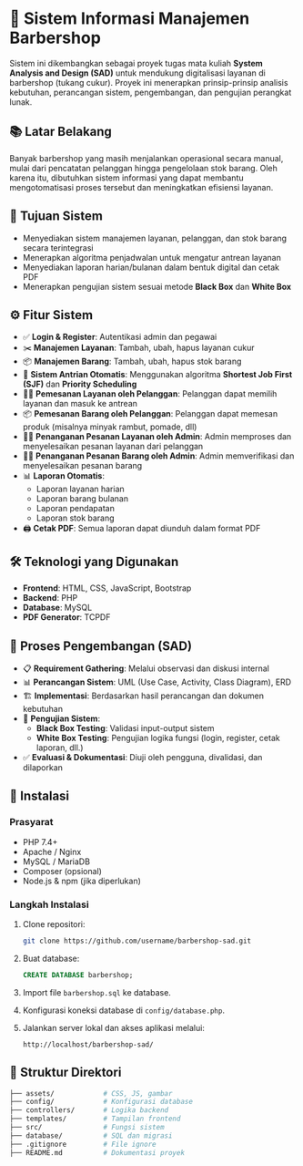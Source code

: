# 💈 Sistem Informasi Manajemen Barbershop

Sistem ini dikembangkan sebagai proyek tugas mata kuliah **System Analysis and Design (SAD)** untuk mendukung digitalisasi layanan di barbershop (tukang cukur). Proyek ini menerapkan prinsip-prinsip analisis kebutuhan, perancangan sistem, pengembangan, dan pengujian perangkat lunak.

## 📚 Latar Belakang

Banyak barbershop yang masih menjalankan operasional secara manual, mulai dari pencatatan pelanggan hingga pengelolaan stok barang. Oleh karena itu, dibutuhkan sistem informasi yang dapat membantu mengotomatisasi proses tersebut dan meningkatkan efisiensi layanan.

## 🎯 Tujuan Sistem

- Menyediakan sistem manajemen layanan, pelanggan, dan stok barang secara terintegrasi
- Menerapkan algoritma penjadwalan untuk mengatur antrean layanan
- Menyediakan laporan harian/bulanan dalam bentuk digital dan cetak PDF
- Menerapkan pengujian sistem sesuai metode **Black Box** dan **White Box**

## ⚙️ Fitur Sistem

- ✅ **Login & Register**: Autentikasi admin dan pegawai
- ✂️ **Manajemen Layanan**: Tambah, ubah, hapus layanan cukur
- 📦 **Manajemen Barang**: Tambah, ubah, hapus stok barang
- 📅 **Sistem Antrian Otomatis**: Menggunakan algoritma **Shortest Job First (SJF)** dan **Priority Scheduling**
- 🧍‍♂️ **Pemesanan Layanan oleh Pelanggan**: Pelanggan dapat memilih layanan dan masuk ke antrean
- 📦 **Pemesanan Barang oleh Pelanggan**: Pelanggan dapat memesan produk (misalnya minyak rambut, pomade, dll)
- 🧑‍💼 **Penanganan Pesanan Layanan oleh Admin**: Admin memproses dan menyelesaikan pesanan layanan dari pelanggan
- 🧑‍💼 **Penanganan Pesanan Barang oleh Admin**: Admin memverifikasi dan menyelesaikan pesanan barang
- 📊 **Laporan Otomatis**:
  - Laporan layanan harian
  - Laporan barang bulanan
  - Laporan pendapatan
  - Laporan stok barang
- 🖨️ **Cetak PDF**: Semua laporan dapat diunduh dalam format PDF

## 🛠 Teknologi yang Digunakan

- **Frontend**: HTML, CSS, JavaScript, Bootstrap
- **Backend**: PHP
- **Database**: MySQL
- **PDF Generator**: TCPDF

## 📐 Proses Pengembangan (SAD)

- 📋 **Requirement Gathering**: Melalui observasi dan diskusi internal
- 📊 **Perancangan Sistem**: UML (Use Case, Activity, Class Diagram), ERD
- 🏗 **Implementasi**: Berdasarkan hasil perancangan dan dokumen kebutuhan
- 🧪 **Pengujian Sistem**:
  - **Black Box Testing**: Validasi input-output sistem
  - **White Box Testing**: Pengujian logika fungsi (login, register, cetak laporan, dll.)
- ✅ **Evaluasi & Dokumentasi**: Diuji oleh pengguna, divalidasi, dan dilaporkan

## 🚀 Instalasi

### Prasyarat

- PHP 7.4+
- Apache / Nginx
- MySQL / MariaDB
- Composer (opsional)
- Node.js & npm (jika diperlukan)

### Langkah Instalasi

1. Clone repositori:
    ```bash
    git clone https://github.com/username/barbershop-sad.git
    ```

2. Buat database:
    ```sql
    CREATE DATABASE barbershop;
    ```

3. Import file `barbershop.sql` ke database.

4. Konfigurasi koneksi database di `config/database.php`.

5. Jalankan server lokal dan akses aplikasi melalui:
    ```
    http://localhost/barbershop-sad/
    ```

## 📁 Struktur Direktori

```bash
├── assets/            # CSS, JS, gambar
├── config/            # Konfigurasi database
├── controllers/       # Logika backend
├── templates/         # Tampilan frontend
├── src/               # Fungsi sistem
├── database/          # SQL dan migrasi
├── .gitignore         # File ignore
├── README.md          # Dokumentasi proyek
